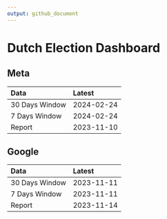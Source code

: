```yaml
---
output: github_document
---
```


# Dutch Election Dashboard



## Meta


|Data           |Latest     |
|:--------------|:----------|
|30 Days Window |2024-02-24 |
|7 Days Window  |2024-02-24 |
|Report         |2023-11-10 |

## Google


|Data           |Latest     |
|:--------------|:----------|
|30 Days Window |2023-11-11 |
|7 Days Window  |2023-11-11 |
|Report         |2023-11-14 |
